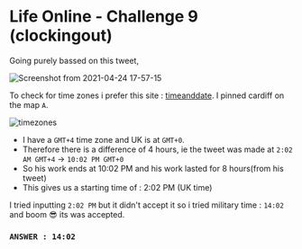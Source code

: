 # Life Online - Challenge 9 (clockingout)

Going purely bassed on this tweet,

![Screenshot from 2021-04-24 17-57-15](https://user-images.githubusercontent.com/66634743/115961224-85610380-a526-11eb-9d87-22975456abf0.png)

To check for time zones i prefer this site : [timeanddate](https://www.timeanddate.com/time/map/#!cities=298). I pinned cardiff on the map `A`.

![timezones](https://user-images.githubusercontent.com/66634743/115961730-b6dace80-a528-11eb-8078-ddd52547b75e.png)


- I have a `GMT+4` time zone and UK is at `GMT+0`. 
- Therefore there is a difference of 4 hours, ie the tweet was made at `2:02 AM GMT+4` -> `10:02 PM GMT+0`
- So his work ends at 10:02 PM and his work lasted for 8 hours(from his tweet)
- This gives us a starting time of : 2:02 PM (UK time)


I tried inputting `2:02 PM` but it didn't accept it so i tried military time : `14:02` and boom 😎 its was accepted.

### `ANSWER : 14:02`
